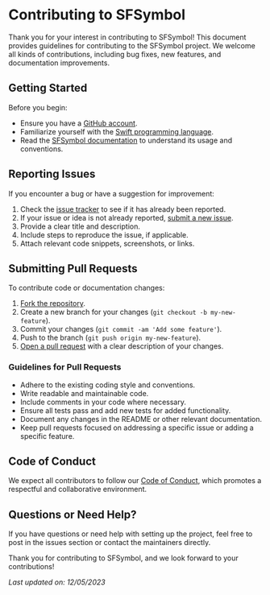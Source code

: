 # Contributing to SFSymbol

Thank you for your interest in contributing to SFSymbol! This document provides guidelines for contributing to the SFSymbol project. We welcome all kinds of contributions, including bug fixes, new features, and documentation improvements.

## Getting Started

Before you begin:
- Ensure you have a [GitHub account](https://github.com/signup).
- Familiarize yourself with the [Swift programming language](https://www.swift.org/documentation/).
- Read the [SFSymbol documentation](https://github.com/LuckeyLogic/SFSymbol) to understand its usage and conventions.

## Reporting Issues

If you encounter a bug or have a suggestion for improvement:
1. Check the [issue tracker](https://github.com/LuckeyLogic/SFSymbol/issues) to see if it has already been reported.
2. If your issue or idea is not already reported, [submit a new issue](https://github.com/LuckeyLogic/SFSymbol/issues/new).
3. Provide a clear title and description.
4. Include steps to reproduce the issue, if applicable.
5. Attach relevant code snippets, screenshots, or links.

## Submitting Pull Requests

To contribute code or documentation changes:
1. [Fork the repository](https://github.com/LuckeyLogic/SFSymbol/fork).
2. Create a new branch for your changes (`git checkout -b my-new-feature`).
3. Commit your changes (`git commit -am 'Add some feature'`).
4. Push to the branch (`git push origin my-new-feature`).
5. [Open a pull request](https://github.com/LuckeyLogic/SFSymbol/compare) with a clear description of your changes.

### Guidelines for Pull Requests
- Adhere to the existing coding style and conventions.
- Write readable and maintainable code.
- Include comments in your code where necessary.
- Ensure all tests pass and add new tests for added functionality.
- Document any changes in the README or other relevant documentation.
- Keep pull requests focused on addressing a specific issue or adding a specific feature.

## Code of Conduct

We expect all contributors to follow our [Code of Conduct](CODE_OF_CONDUCT.md), which promotes a respectful and collaborative environment.

## Questions or Need Help?

If you have questions or need help with setting up the project, feel free to post in the issues section or contact the maintainers directly.

Thank you for contributing to SFSymbol, and we look forward to your contributions!

_Last updated on: 12/05/2023_
